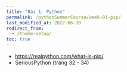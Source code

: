 ```yaml
---
title: "Bài 1. Python"
permalink: /pythonSummerCourse/week-01-pip/
last_modified_at: 2022-06-30
redirect_from:
  - /theme-setup/
toc: true
---
```


- https://realpython.com/what-is-pip/
- SeriousPython (trang 32 - 34)
